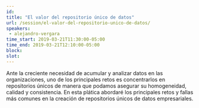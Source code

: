 ```yaml
---
id: 
title: "El valor del repositorio único de datos"
url: /session/el-valor-del-repositorio-unico-de-datos/
speakers:
 - alejandro-vergara
time_start: 2019-03-21T11:30:00-05:00
time_end: 2019-03-21T12:10:00-05:00
block: 
slot: 
---
```


Ante la creciente necesidad de acumular y analizar datos en las organizaciones, uno de los principales retos es concentrarlos en repositorios únicos de manera que podamos asegurar su homogeneidad, calidad y consistencia. En esta plática abordaré los principales retos y fallas más comunes en la creación de repositorios únicos de datos empresariales.